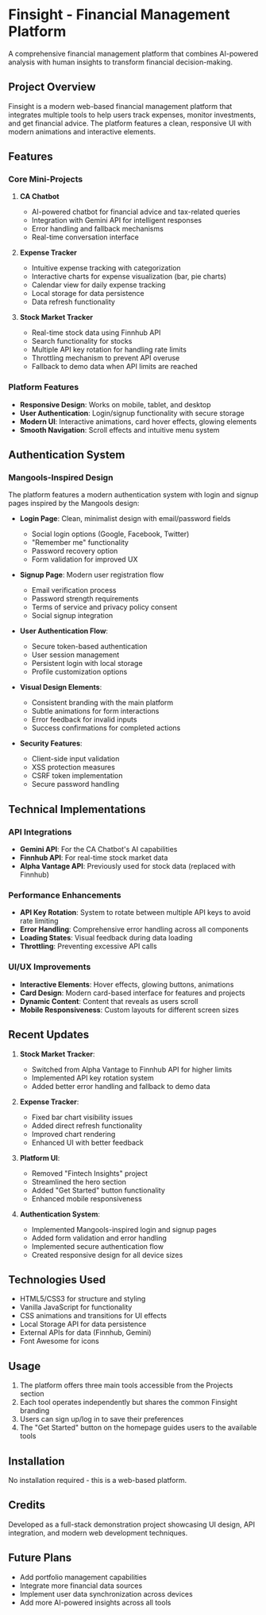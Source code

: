 # Finsight - Financial Management Platform

A comprehensive financial management platform that combines AI-powered analysis with human insights to transform financial decision-making.

## Project Overview

Finsight is a modern web-based financial management platform that integrates multiple tools to help users track expenses, monitor investments, and get financial advice. The platform features a clean, responsive UI with modern animations and interactive elements.

## Features

### Core Mini-Projects

1. **CA Chatbot**
   - AI-powered chatbot for financial advice and tax-related queries
   - Integration with Gemini API for intelligent responses
   - Error handling and fallback mechanisms
   - Real-time conversation interface

2. **Expense Tracker**
   - Intuitive expense tracking with categorization
   - Interactive charts for expense visualization (bar, pie charts)
   - Calendar view for daily expense tracking
   - Local storage for data persistence
   - Data refresh functionality

3. **Stock Market Tracker**
   - Real-time stock data using Finnhub API
   - Search functionality for stocks
   - Multiple API key rotation for handling rate limits
   - Throttling mechanism to prevent API overuse
   - Fallback to demo data when API limits are reached

### Platform Features

- **Responsive Design**: Works on mobile, tablet, and desktop
- **User Authentication**: Login/signup functionality with secure storage
- **Modern UI**: Interactive animations, card hover effects, glowing elements
- **Smooth Navigation**: Scroll effects and intuitive menu system

## Authentication System

### Mangools-Inspired Design

The platform features a modern authentication system with login and signup pages inspired by the Mangools design:

- **Login Page**: Clean, minimalist design with email/password fields
  - Social login options (Google, Facebook, Twitter)
  - "Remember me" functionality
  - Password recovery option
  - Form validation for improved UX

- **Signup Page**: Modern user registration flow
  - Email verification process
  - Password strength requirements
  - Terms of service and privacy policy consent
  - Social signup integration

- **User Authentication Flow**:
  - Secure token-based authentication
  - User session management
  - Persistent login with local storage
  - Profile customization options

- **Visual Design Elements**:
  - Consistent branding with the main platform
  - Subtle animations for form interactions
  - Error feedback for invalid inputs
  - Success confirmations for completed actions

- **Security Features**:
  - Client-side input validation
  - XSS protection measures
  - CSRF token implementation
  - Secure password handling

## Technical Implementations

### API Integrations

- **Gemini API**: For the CA Chatbot's AI capabilities
- **Finnhub API**: For real-time stock market data
- **Alpha Vantage API**: Previously used for stock data (replaced with Finnhub)

### Performance Enhancements

- **API Key Rotation**: System to rotate between multiple API keys to avoid rate limiting
- **Error Handling**: Comprehensive error handling across all components
- **Loading States**: Visual feedback during data loading
- **Throttling**: Preventing excessive API calls

### UI/UX Improvements

- **Interactive Elements**: Hover effects, glowing buttons, animations
- **Card Design**: Modern card-based interface for features and projects
- **Dynamic Content**: Content that reveals as users scroll
- **Mobile Responsiveness**: Custom layouts for different screen sizes

## Recent Updates

1. **Stock Market Tracker**:
   - Switched from Alpha Vantage to Finnhub API for higher limits
   - Implemented API key rotation system
   - Added better error handling and fallback to demo data

2. **Expense Tracker**:
   - Fixed bar chart visibility issues
   - Added direct refresh functionality
   - Improved chart rendering
   - Enhanced UI with better feedback

3. **Platform UI**:
   - Removed "Fintech Insights" project
   - Streamlined the hero section
   - Added "Get Started" button functionality
   - Enhanced mobile responsiveness

4. **Authentication System**:
   - Implemented Mangools-inspired login and signup pages
   - Added form validation and error handling
   - Implemented secure authentication flow
   - Created responsive design for all device sizes

## Technologies Used

- HTML5/CSS3 for structure and styling
- Vanilla JavaScript for functionality
- CSS animations and transitions for UI effects
- Local Storage API for data persistence
- External APIs for data (Finnhub, Gemini)
- Font Awesome for icons

## Usage

1. The platform offers three main tools accessible from the Projects section
2. Each tool operates independently but shares the common Finsight branding
3. Users can sign up/log in to save their preferences
4. The "Get Started" button on the homepage guides users to the available tools

## Installation

No installation required - this is a web-based platform.

## Credits

Developed as a full-stack demonstration project showcasing UI design, API integration, and modern web development techniques.

## Future Plans

- Add portfolio management capabilities
- Integrate more financial data sources
- Implement user data synchronization across devices
- Add more AI-powered insights across all tools
